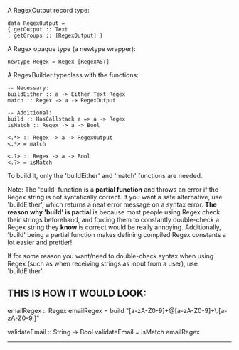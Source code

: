 
A RegexOutput record type:

	data RegexOutput =
	{ getOutput :: Text
	, getGroups :: [RegexOutput] }

A Regex opaque type (a newtype wrapper):

	newtype Regex = Regex [RegexAST]

A RegexBuilder typeclass with the functions:

	-- Necessary:
	buildEither :: a -> Either Text Regex
	match :: Regex -> a -> RegexOutput

	-- Additional:
	build :: HasCallstack a => a -> Regex
	isMatch :: Regex -> a -> Bool

	<.*> :: Regex -> a -> RegexOutput
	<.*> = match

	<.?> :: Regex -> a -> Bool
	<.?> = isMatch

To build it, only the 'buildEither' and 'match' functions are needed.

Note: The 'build' function is a **partial function** and throws an error if the Regex string is not syntatically correct. If you want a safe alternative, use 'buildEither', which returns a neat error message on a syntax error.
**The reason why 'build' is partial** is because most people using Regex check their strings beforehand, and forcing them to constantly double-check a Regex string they __know__ is correct would be really annoying.
Additionally, 'build' being a partial function makes defining compiled Regex constants a lot easier and prettier!

If for some reason you want/need to double-check syntax when using Regex (such as when receiving strings as input from a user), use 'buildEither'.


THIS IS HOW IT WOULD LOOK:
------

emailRegex :: Regex
emailRegex = build "[a-zA-Z0-9]+@[a-zA-Z0-9]+\\.[a-zA-Z0-9.]"

validateEmail :: String -> Bool
validateEmail = isMatch emailRegex

------
